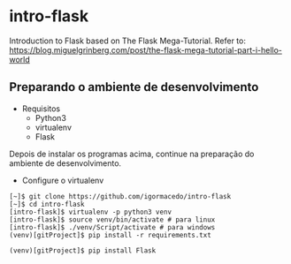 # intro-flask
Introduction to Flask based on The Flask Mega-Tutorial. Refer to:
<https://blog.miguelgrinberg.com/post/the-flask-mega-tutorial-part-i-hello-world>

## Preparando o ambiente de desenvolvimento
-   Requisitos
    -   Python3
    -   virtualenv
    -   Flask

Depois de instalar os programas acima, continue na preparação do ambiente de desenvolvimento.

-   Configure o virtualenv

```
[~]$ git clone https://github.com/igormacedo/intro-flask
[~]$ cd intro-flask
[intro-flask]$ virtualenv -p python3 venv
[intro-flask]$ source venv/bin/activate # para linux
[intro-flask]$ ./venv/Script/activate # para windows
(venv)[gitProject]$ pip install -r requirements.txt
```

```
(venv)[gitProject]$ pip install Flask
```
